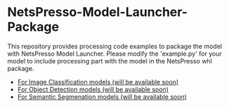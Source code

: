 # NetsPresso-Model-Launcher-Package

This repository provides processing code examples to package the model with NetsPresso Model Launcher.
Please modify the 'example.py' for your model to include processing part with the model in the NetsPresso whl package.

- [For Image Classification models (will be available soon)](https://github.com/Nota-NetsPresso/NetsPresso-Model-Launcher-Package/Processing%20code_image%20classification)
- [For Object Detection models (will be available soon)](https://github.com/Nota-NetsPresso/NetsPresso-Model-Launcher-Package/Processing%20code_ㅐobject%20detection)
- [For Semantic Segmenation models (will be available soon)](https://github.com/Nota-NetsPresso/NetsPresso-Model-Launcher-Package/Processing%20code_semantic%20segmentation)
